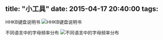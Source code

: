 title: "小工具"
date: 2015-04-17 20:40:00
tags:
---


HHKB键盘说明书
![HHKB键盘说明书](/img/Programming_Utilities/hhkbpro2_manual.jpg)

不同语言中的字母频率分布
![不同语言中的字母频率分布](/img/Programming_Utilities/LetterFrequencyDistributionAcrossLatinLanguages2009.png)
